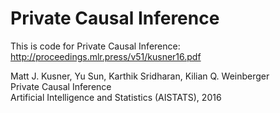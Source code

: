 # Private Causal Inference
This is code for Private Causal Inference: http://proceedings.mlr.press/v51/kusner16.pdf


Matt J. Kusner, Yu Sun, Karthik Sridharan, Kilian Q. Weinberger<br/>
Private Causal Inference<br/>
Artificial Intelligence and Statistics (AISTATS), 2016

